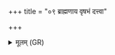 +++
title = "०९ ब्राह्मणाय वृषभं दत्त्वा"

+++
<details><summary>मूलम् (GR)</summary>

ब्राह्मणाय वृषभं दत्त्वा +++(Bhatt. brāhmaṇa ṛṣabhaṃ)+++  
वरीयः कृणुते मनः ।  
पुष्टिं सो अघ्न्यानां  
स्वे गोष्ठे वि पश्यतु ॥ +++(Bhatt. aghnyānāsme)+++
</details>
